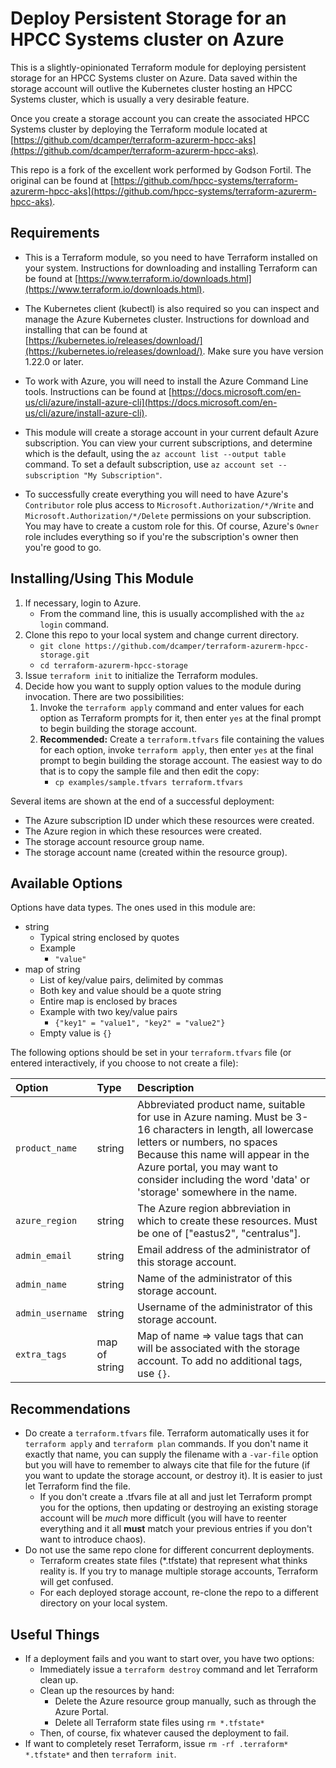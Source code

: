 # Deploy Persistent Storage for an HPCC Systems cluster on Azure

This is a slightly-opinionated Terraform module for deploying persistent storage for an HPCC Systems cluster on Azure.  Data saved within the storage account will outlive the Kubernetes cluster hosting an HPCC Systems cluster, which is usually a very desirable feature.

Once you create a storage account you can create the associated HPCC Systems cluster by deploying the Terraform module located at [https://github.com/dcamper/terraform-azurerm-hpcc-aks](https://github.com/dcamper/terraform-azurerm-hpcc-aks).

This repo is a fork of the excellent work performed by Godson Fortil.  The original can be found at [https://github.com/hpcc-systems/terraform-azurerm-hpcc-aks](https://github.com/hpcc-systems/terraform-azurerm-hpcc-aks).

## Requirements

* This is a Terraform module, so you need to have Terraform installed on your system.  Instructions for downloading and installing Terraform can be found at [https://www.terraform.io/downloads.html](https://www.terraform.io/downloads.html).

* The Kubernetes client (kubectl) is also required so you can inspect and manage the Azure Kubernetes cluster.  Instructions for download and installing that can be found at [https://kubernetes.io/releases/download/](https://kubernetes.io/releases/download/).  Make sure you have version 1.22.0 or later.

* To work with Azure, you will need to install the Azure Command Line tools.  Instructions can be found at [https://docs.microsoft.com/en-us/cli/azure/install-azure-cli](https://docs.microsoft.com/en-us/cli/azure/install-azure-cli).

* This module will create a storage account in your current default Azure subscription.  You can view your current subscriptions, and determine which is the default, using the `az account list --output table` command.  To set a default subscription, use `az account set --subscription "My Subscription"`.

* To successfully create everything you will need to have Azure's `Contributor` role plus access to `Microsoft.Authorization/*/Write` and `Microsoft.Authorization/*/Delete` permissions on your subscription.  You may have to create a custom role for this.  Of course, Azure's `Owner` role includes everything so if you're the subscription's owner then you're good to go.

## Installing/Using This Module

1. If necessary, login to Azure.
	* From the command line, this is usually accomplished with the `az login` command.
1. Clone this repo to your local system and change current directory.
	* `git clone https://github.com/dcamper/terraform-azurerm-hpcc-storage.git`
	* `cd terraform-azurerm-hpcc-storage`
1. Issue `terraform init` to initialize the Terraform modules.
1. Decide how you want to supply option values to the module during invocation.  There are two possibilities:
	1. Invoke the `terraform apply` command and enter values for each option as Terraform prompts for it, then enter `yes` at the final prompt to begin building the storage account.
	1. **Recommended:**  Create a `terraform.tfvars` file containing the values for each option, invoke `terraform apply`, then enter `yes` at the final prompt to begin building the storage account.  The easiest way to do that is to copy the sample file and then edit the copy:
		* `cp examples/sample.tfvars terraform.tfvars`

Several items are shown at the end of a successful deployment:
* The Azure subscription ID under which these resources were created.
* The Azure region in which these resources were created.
* The storage account resource group name.
* The storage account name (created within the resource group).

## Available Options

Options have data types.  The ones used in this module are:
* string
	* Typical string enclosed by quotes
	* Example
		* `"value"`
* map of string
	* List of key/value pairs, delimited by commas
	* Both key and value should be a quote string
	* Entire map is enclosed by braces
	* Example with two key/value pairs
		* `{"key1" = "value1", "key2" = "value2"}`
	* Empty value is `{}`

The following options should be set in your `terraform.tfvars` file (or entered interactively, if you choose to not create a file):

|Option|Type|Description|
|:-----|:---|:----------|
| `product_name` | string | Abbreviated product name, suitable for use in Azure naming. Must be 3-16 characters in length, all lowercase letters or numbers, no spaces Because this name will appear in the Azure portal, you may want to consider including the word 'data' or 'storage' somewhere in the name. |
| `azure_region` | string  | The Azure region abbreviation in which to create these resources. Must be one of ["eastus2", "centralus"]. |
| `admin_email` | string  | Email address of the administrator of this storage account. |
| `admin_name` | string  | Name of the administrator of this storage account. |
| `admin_username` | string  | Username of the administrator of this storage account. |
| `extra_tags` | map of string  | Map of name => value tags that can will be associated with the storage account. To add no additional tags, use `{}`. |

## Recommendations

* Do create a `terraform.tfvars` file.  Terraform automatically uses it for `terraform apply` and `terraform plan` commands.  If you don't name it exactly that name, you can supply the filename with a `-var-file` option but you will have to remember to always cite that file for the future (if you want to update the storage account, or destroy it).  It is easier to just let Terraform find the file.
	* If you don't create a .tfvars file at all and just let Terraform prompt you for the options, then updating or destroying an existing storage account will be *much* more difficult (you will have to reenter everything and it all **must** match your previous entries if you don't want to introduce chaos).
* Do not use the same repo clone for different concurrent deployments.
	* Terraform creates state files (*.tfstate) that represent what thinks reality is.  If you try to manage multiple storage accounts, Terraform will get confused.
	* For each deployed storage account, re-clone the repo to a different directory on your local system.

## Useful Things

* If a deployment fails and you want to start over, you have two options:
	* Immediately issue a `terraform destroy` command and let Terraform clean up.
	* Clean up the resources by hand:
		* Delete the Azure resource group manually, such as through the Azure Portal.
		* Delete all Terraform state files using `rm *.tfstate*`
	* Then, of course, fix whatever caused the deployment to fail.
* If want to completely reset Terraform, issue `rm -rf .terraform* *.tfstate*` and then `terraform init`.
